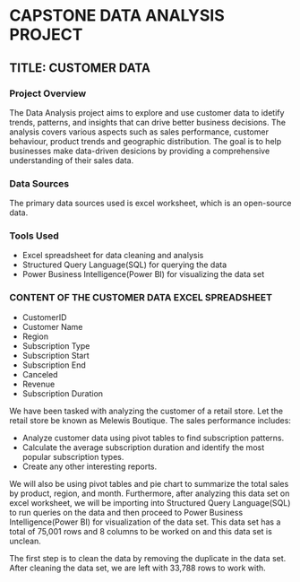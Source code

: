 # CAPSTONE DATA ANALYSIS PROJECT 
## TITLE: CUSTOMER DATA
### Project Overview 
The Data Analysis project aims to explore and use customer data to idetify trends, patterns, and insights that can drive better business decisions. The analysis covers various aspects such as sales performance, customer behaviour, product trends and geographic distribution. The goal is to help businesses make data-driven desicions by providing a comprehensive understanding of their sales data.

### Data Sources 
The primary data sources used is excel worksheet, which is an open-source data.

### Tools Used
- Excel spreadsheet for data cleaning and analysis
- Structured Query Language(SQL) for querying the data
- Power Business Intelligence(Power BI) for visualizing the data set


### CONTENT OF THE CUSTOMER DATA EXCEL SPREADSHEET
- CustomerID
- Customer Name
- Region
- Subscription Type
- Subscription Start
- Subscription End
- Canceled
- Revenue
- Subscription Duration

We have been tasked with analyzing the customer of a retail store. Let the retail store be known as Melewis Boutique. 
The sales performance includes:
- Analyze customer data using pivot tables to find subscription patterns.
- Calculate the average subscription duration and identify the most popular subscription types.
- Create any other interesting reports.

We will also be using pivot tables and pie chart to summarize the total sales by product, region, and month. Furthermore, after analyzing this data set on excel worksheet, we will be importing into Structured Query Language(SQL) to run queries on the data and then proceed to Power Business Intelligence(Power BI) for visualization of the data set.
This data set  has a total of 75,001 rows and 8 columns to be worked on and this data set is unclean.

The first step is to clean the data by removing the duplicate in the data set. After cleaning the data set, we are left with 33,788 rows to work with. 


